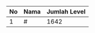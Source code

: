 | No | Nama            | Jumlah Level |
|----|-----------------|--------------|
| 1  | #    |    1642        |
